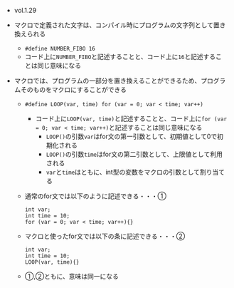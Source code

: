- vol.1.29

- マクロで定義された文字は、コンパイル時にプログラムの文字列として置き換えられる
  - `#define NUMBER_FIBO 16`
  - コード上に`NUMBER_FIBO`と記述することと、コード上に`16`と記述することは同じ意味になる
- マクロでは、プログラムの一部分を置き換えることができるため、プログラムそのものをマクロにすることができる
  - `#define LOOP(var, time) for (var = 0; var < time; var++)`
    - コード上に`LOOP(var, time)`と記述することと、コード上に`for (var = 0; var < time; var++)`と記述することは同じ意味になる
      - `LOOP()`の引数`var`はfor文の第一引数として、初期値として0で初期化される
      - `LOOP()`の引数`time`はfor文の第二引数として、上限値として利用される
      - `var`と`time`はともに、int型の変数をマクロの引数として割り当てる

  - 通常のfor文では以下のように記述できる・・・①
    ```
    int var;
    int time = 10;
    for (var = 0; var < time; var++){}
    ```
  - マクロと使ったfor文では以下の条に記述できる・・・②
    ```
    int var;
    int time = 10;
    LOOP(var, time){}
    ```
  - ①,②ともに、意味は同一になる